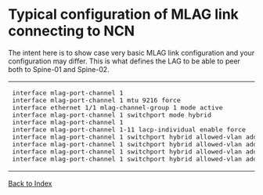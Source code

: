 # Typical configuration of MLAG link connecting to NCN

The intent here is to show case very basic MLAG link configuration and your configuration may differ. This is what defines the LAG to be able to peer both to Spine-01 and Spine-02.

<table>

<td>
<pre>
interface mlag-port-channel 1
interface mlag-port-channel 1 mtu 9216 force
interface ethernet 1/1 mlag-channel-group 1 mode active
interface mlag-port-channel 1 switchport mode hybrid
interface mlag-port-channel 1
interface mlag-port-channel 1-11 lacp-individual enable force
interface mlag-port-channel 1 switchport hybrid allowed-vlan add 2
interface mlag-port-channel 1 switchport hybrid allowed-vlan add 4
interface mlag-port-channel 1 switchport hybrid allowed-vlan add 7
interface mlag-port-channel 1 switchport hybrid allowed-vlan add 10
</td>
</pre>

<td>
<pre>
interface mlag-port-channel 1
interface mlag-port-channel 1 mtu 9216 force
interface ethernet 1/1 mlag-channel-group 1 mode active
interface mlag-port-channel 1 switchport mode hybrid
interface mlag-port-channel 1
interface mlag-port-channel 1-11 lacp-individual enable force
interface mlag-port-channel 1 switchport hybrid allowed-vlan add 2
interface mlag-port-channel 1 switchport hybrid allowed-vlan add 4
interface mlag-port-channel 1 switchport hybrid allowed-vlan add 7
interface mlag-port-channel 1 switchport hybrid allowed-vlan add 10</td>
</pre>
</table>

[Back to Index](../README.md)

